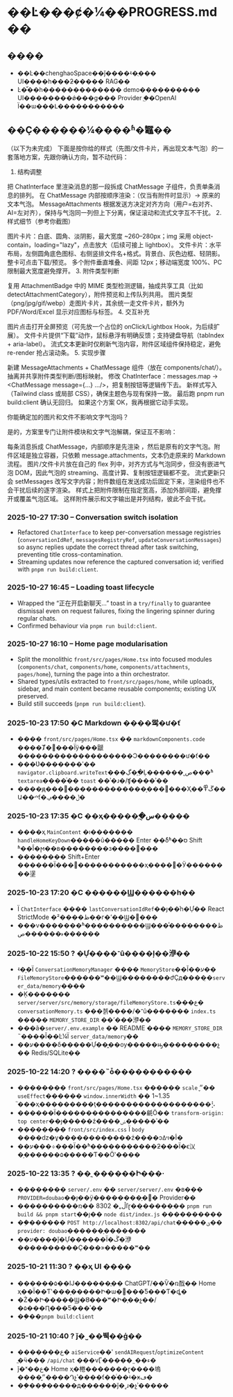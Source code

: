 # ��Ŀ���ȼ�¼��PROGRESS.md��
## ����
- ��Ŀ��chenghaoSpace��ǰ����ʵ�ֻ��� UI����һ���ƻ����� RAG��
- Ŀ�꣺��һ������������� demo���������� UI��������ǿ���ɡ��� Provider ֧�֣�OpenAI Ϊ��ѡ���Լ�����������

## ��Ҫ������¼����ʱ�䵹��


（以下为未完成）
下面是按你给的样式（先图/文件卡片，再出现文本气泡）的一套落地方案，先跟你确认方向，暂不动代码：

1. 结构调整

把 ChatInterface 里渲染消息的那一段拆成 ChatMessage 子组件，负责单条消息的排列。
在 ChatMessage 内部按顺序渲染：<MessageAttachments />（仅当有附件时显示）→ 原来的文本气泡。
MessageAttachments 根据发送方决定对齐方向（用户=右对齐、AI=左对齐），保持与气泡同一列但上下分离，保证滚动和流式文字互不干扰。
2. 样式细节（参考你截图）

图片卡片：白底、圆角、淡阴影，最大宽度 ~260–280px；img 采用 object-contain，loading="lazy"，点击放大（后续可接上 lightbox）。
文件卡片：水平布局，左侧圆角底色图标、右侧竖排文件名+格式。背景白、灰色边框、轻阴影。整卡可点击下载/预览。
多个附件垂直堆叠、间距 12px；移动端宽度 100%、PC 限制最大宽度避免撑开。
3. 附件类型判断

复用 AttachmentBadge 中的 MIME 类型检测逻辑，抽成共享工具（比如 detectAttachmentCategory），附件预览和上传队列共用。
图片类型（png/jpg/gif/webp）走图片卡片，其余统一走文件卡片，额外为 PDF/Word/Excel 显示对应图标与标签。
4. 交互补充

图片点击打开全屏预览（可先放一个占位的 onClick/Lightbox Hook，为后续扩展）。
文件卡片提供“下载”动作，鼠标悬浮有明确反馈；支持键盘导航（tabIndex + aria-label）。
流式文本更新时仅刷新气泡内容，附件区域组件保持稳定，避免 re-render 抢占滚动条。
5. 实现步骤

新建 MessageAttachments + ChatMessage 组件（放在 components/chat/）。
抽离并共享附件类型判断/图标映射。
修改 ChatInterface：messages.map -> <ChatMessage message={...} .../>，把复制按钮等逻辑传下去。
新样式写入（Tailwind class 或局部 CSS），确保主题色与现有保持一致。
最后跑 pnpm run build:client 确认无回归。
如果这个方案 OK，我再根据它动手实现。

你能确定加的图片和文件不影响文字气泡吗？


是的，方案里专门让附件模块和文字气泡解耦，保证互不影响：

每条消息拆成 ChatMessage，内部顺序是先渲染 <MessageAttachments />，然后是原有的文字气泡。附件区域是独立容器，只依赖 message.attachments，文本仍走原来的 Markdown 流程。
图片/文件卡片放在自己的 flex 列中，对齐方式与气泡同步，但没有嵌进气泡 DOM，因此气泡的 streaming、高度计算、复制按钮逻辑都不变。
流式更新只会 setMessages 改写文字内容；附件数组在发送成功后固定下来，渲染组件也不会干扰后续的逐字渲染。
样式上把附件限制在指定宽高，添加外部间距，避免撑开或覆盖气泡区域。
这样附件展示和文字输出是并列结构，彼此不会干扰。


### 2025-10-27 17:30 – Conversation switch isolation
- Refactored `ChatInterface` to keep per-conversation message registries (`conversationIdRef`, `messagesRegistryRef`, `updateConversationMessages`) so async replies update the correct thread after task switching, preventing title cross-contamination.
- Streaming updates now reference the captured conversation id; verified with `pnpm run build:client`.

### 2025-10-27 16:45 – Loading toast lifecycle
- Wrapped the “正在开启新聊天...” toast in a `try/finally` to guarantee dismissal even on request failures, fixing the lingering spinner during regular chats.
- Confirmed behaviour via `pnpm run build:client`.

### 2025-10-27 16:10 – Home page modularisation
- Split the monolithic `front/src/pages/Home.tsx` into focused modules (`components/chat`, `components/home`, `components/attachments`, `pages/home`), turning the page into a thin orchestrator.
- Shared types/utils extracted to `front/src/pages/home`, while uploads, sidebar, and main content became reusable components; existing UX preserved.
- Build still succeeds (`pnpm run build:client`).

### 2025-10-23 17:50 �C Markdown ����鸴�ư�ť
- ���� `front/src/pages/Home.tsx` �� `markdownComponents.code` ����Ⱦ�߼���Ϊÿ���鼶�������������������Ͻ��������ư�ť��
- ���Ʋ�������ʹ�� `navigator.clipboard.writeText`���ڲ�֧�ֵĻ������˻ص���ʱ `textarea`����ͨ�� `toast` ��ʾ�ɹ�/ʧ����ʾ��
- ����ԭ���﷨�������������֣���΢���Ҳ��ڱ߾��Ա��ⰴť�ڵ����ݡ�

### 2025-10-23 17:35 �C ��ҳ�����֧�ֻس�����
- ����ҳ `MainContent` �ı������� `handleHomeKeyDown`�����û����� Enter ��δͬʱ��ס Shift ʱ��ֹĬ�ϻ��в��������з����߼���
- �������� Shift+Enter ������Ϊ���߼�����������ҳ����򣬲�Ӱ��������塣

### 2025-10-23 17:20 �C ������Ϣ������һ��
- Ϊ `ChatInterface` ���� `lastConversationIdRef`��ȷ��ͬһ�Ự�� React StrictMode �²����ظ�ִ�г�ʼ��Ϣ�߼���
- ���ν�������ʱ����������Ϣ���ͣ���ֹ����ظ����ص���˫������
### 2025-10-22 15:50 ? �Ự����־û����ļ��洢��
- ʵ�֣�Ϊ `ConversationMemoryManager` ���� `MemoryStore`��Ĭ��ע�� `FileMemoryStore`������ʷ��Ϣ��������ժҪд����̣�`server_data/memory`����
- �Ķ������� `server/server/src/memory/storage/fileMemoryStore.ts`���ع� `conversationMemory.ts` ���첽����/�־û������� `index.ts` ����� `MEMORY_STORE_DIR` ��ʼ���洢��
- ���ã�`server/.env.example` �� README ���� `MEMORY_STORE_DIR` ˵����Ĭ��Ŀ¼Ϊ `server_data/memory`��
- ��ע����δ�����Ự��̭��ѹ�����ԣ���������չ�� Redis/SQLite��

### 2025-10-22 14:20 ? ����˵ȱ�����������
- �������� `front/src/pages/Home.tsx` ������ `scale` ״̬�� `useEffect`������ `window.innerWidth` �� 1~1.35 ֮���ҳ���������ţ�������������������⡣
- ������Ϊ���������������㲢Ӧ�� `transform-origin: top center`��ȷ�����ź����ݾ�����ʾ��
- �������� `front/src/index.css` Ϊ `body` ����ǳ�ұ������������ź����ͻأ�ױߡ�
- ��ע���÷���Ϊ��ʱ�����������ƻ���Ϊ�ϵ㲼�֣������۵�����Ƭ��Ӧʽ����

### 2025-10-22 13:35 ? ��˻ָ������Ի���·
- �������� `server/.env` �� `server/server/.env` �в��� `PROVIDER=doubao`��ȷ��ÿ��������ָ�򶹰� Provider��
- ����������ռ�� 8302 �˿ڵľɽ��̣�����ִ�� `pnpm run build && pnpm start`��ȷ�� `node dist/index.js` ����������
- ��֤������ `POST http://localhost:8302/api/chat`�����ؽ�� `provider: doubao`������ָ�������
- ��ע����ǰ�Ự������Ϊ�ڴ�洢����������Ҫ���»�����ʷ��

### 2025-10-21 11:30 ? ��ҳ UI ����
- ������۵��Ĳ������ֲ�� ChatGPT/��Ѷ�ռ䣬�� Home ҳ��Ϊ��Ƭʽ���֣�����Ի�ѡ����Ƽ���Ƭ�ȡ�
- �Ż��Ի�����Ϣ�ܶȣ���ʷ�Ի�֧��չ��/�۵���Ԥ���Ƽ���ʾ��
- ��֤��`pnpm build:client`

### 2025-10-21 10:40 ? ǰ�˽��붹��ģ��
- �������ع� `aiService`��ʹ `sendAIRequest`/`optimizeContent` ֱ�ӵ��� `/api/chat` ���νӶ�����˷��ء�
- ǰ�ˣ��ع� Home ҳ�棬�������ɽ����塢����״̬����Դչʾ����ť��ͨ��ʵ�ӿڡ�
- ��֤���ֶ�����д������ǰ�˳ɹ�չʾ�����
